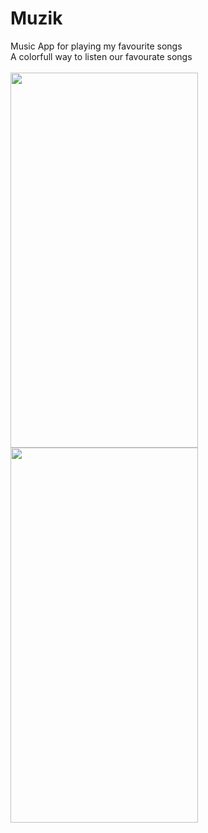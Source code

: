 # Muzik
Music App for playing my favourite songs 
<br/> A colorfull way to listen our favourate songs
<br/>
<br/> <img src="https://github.com/SahilVerma0651/Muzik/blob/master/Choose_music.png" width="300" height="600"/>
<img src="https://github.com/SahilVerma0651/Muzik/blob/master/Player.png" width="300" height="600"/>
